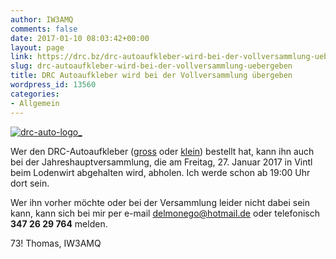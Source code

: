 ```yaml
---
author: IW3AMQ
comments: false
date: 2017-01-10 08:03:42+00:00
layout: page
link: https://drc.bz/drc-autoaufkleber-wird-bei-der-vollversammlung-uebergeben/
slug: drc-autoaufkleber-wird-bei-der-vollversammlung-uebergeben
title: DRC Autoaufkleber wird bei der Vollversammlung übergeben
wordpress_id: 13560
categories:
- Allgemein
---
```


[![drc-auto-logo_](https://drc.bz/wp-content/uploads/2016/11/DRC-Auto-Logo_-300x143.jpg)](https://drc.bz/wp-content/uploads/2016/11/DRC-Auto-Logo_.jpg)

Wer den DRC-Autoaufkleber ([gross](https://drc.bz/drc-autoaufkleber/) oder [klein](https://drc.bz/drc-autoaufkleber-klein/)) bestellt hat, kann ihn auch bei der Jahreshauptversammlung, die am Freitag, 27. Januar 2017 in Vintl beim Lodenwirt abgehalten wird, abholen. Ich werde schon ab 19:00 Uhr dort sein.

Wer ihn vorher möchte oder bei der Versammlung leider nicht dabei sein kann, kann sich bei mir per e-mail [delmonego@hotmail.de](mailto:delmonego@hotmail.de) oder telefonisch **347 26 29 764** melden.

73! Thomas, IW3AMQ
